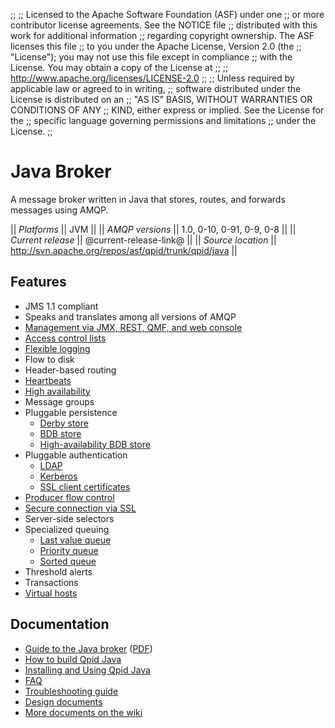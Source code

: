 ;;
;; Licensed to the Apache Software Foundation (ASF) under one
;; or more contributor license agreements.  See the NOTICE file
;; distributed with this work for additional information
;; regarding copyright ownership.  The ASF licenses this file
;; to you under the Apache License, Version 2.0 (the
;; "License"); you may not use this file except in compliance
;; with the License.  You may obtain a copy of the License at
;; 
;;   http://www.apache.org/licenses/LICENSE-2.0
;; 
;; Unless required by applicable law or agreed to in writing,
;; software distributed under the License is distributed on an
;; "AS IS" BASIS, WITHOUT WARRANTIES OR CONDITIONS OF ANY
;; KIND, either express or implied.  See the License for the
;; specific language governing permissions and limitations
;; under the License.
;;

# Java Broker

A message broker written in Java that stores, routes, and forwards
messages using AMQP.

  || *Platforms* || JVM ||
  || *AMQP versions* || 1.0, 0-10, 0-91, 0-9, 0-8 ||
  || *Current release* || @current-release-link@ ||
  || *Source location* ||  <http://svn.apache.org/repos/asf/qpid/trunk/qpid/java> ||

## Features

 - JMS 1.1 compliant
 - Speaks and translates among all versions of AMQP
 - [Management via JMX, REST, QMF, and web console](http://qpid.apache.org/books/trunk/AMQP-Messaging-Broker-Java-Book/html/Java-Broker-Configuring-And-Managing.html)
 - [Access control lists](http://qpid.apache.org/books/@current-release@/AMQP-Messaging-Broker-Java-Book/html/Java-Broker-Security-ACLs.html)
 - [Flexible logging](https://cwiki.apache.org/qpid/configure-operational-status-logging.html)
 - Flow to disk
 - Header-based routing
 - [Heartbeats](https://cwiki.apache.org/qpid/configure-broker-and-client-heartbeating.html)
 - [High availability](http://qpid.apache.org/books/@current-release@/AMQP-Messaging-Broker-Java-Book/html/Java-Broker-High-Availability.html)
 - Message groups
 - Pluggable persistence
   - [Derby store](http://qpid.apache.org/books/@current-release@/AMQP-Messaging-Broker-Java-Book/html/Java-Broker-Stores-Derby-Store.html)
   - [BDB store](http://qpid.apache.org/books/@current-release@/AMQP-Messaging-Broker-Java-Book/html/Java-Broker-Stores-BDB-Store.html)
   - [High-availability BDB store](http://qpid.apache.org/books/@current-release@/AMQP-Messaging-Broker-Java-Book/html/Java-Broker-Stores-HA-BDB-Store.html)
 - Pluggable authentication
   - [LDAP](http://qpid.apache.org/books/@current-release@/AMQP-Messaging-Broker-Java-Book/html/Java-Broker-Security-Authentication-Providers.html#LDAPAuthManager)
   - [Kerberos](http://qpid.apache.org/books/@current-release@/AMQP-Messaging-Broker-Java-Book/html/Java-Broker-Security-Authentication-Providers.html#id2497060)
   - [SSL client certificates](http://qpid.apache.org/books/@current-release@/AMQP-Messaging-Broker-Java-Book/html/Java-Broker-Security-Authentication-Providers.html#ExternalAuthManager)
 - [Producer flow control](http://qpid.apache.org/books/@current-release@/AMQP-Messaging-Broker-Java-Book/html/Java-Broker-Runtime-Disk-Space-Management.html#Qpid-Producer-Flow-Control)
 - [Secure connection via SSL](http://qpid.apache.org/books/@current-release@/AMQP-Messaging-Broker-Java-Book/html/Java-Broker-Security-SSL.html)
 - Server-side selectors
 - Specialized queuing
   - [Last value queue](http://qpid.apache.org/books/@current-release@/AMQP-Messaging-Broker-Java-Book/html/Java-Broker-Queues-OtherTypes.html#Java-Broker-Queues-OtherTypes-LVQ)
   - [Priority queue](http://qpid.apache.org/books/@current-release@/AMQP-Messaging-Broker-Java-Book/html/Java-Broker-Queues-OtherTypes.html#Java-Broker-Queues-OtherTypes-Priority)
   - [Sorted queue](http://qpid.apache.org/books/@current-release@/AMQP-Messaging-Broker-Java-Book/html/Java-Broker-Queues-OtherTypes.html#Java-Broker-Queues-OtherTypes-Sorted)
 - Threshold alerts
 - Transactions
 - [Virtual hosts](https://cwiki.apache.org/qpid/configure-the-virtual-hosts-via-virtualhostsxml.html)

## Documentation

 - [Guide to the Java broker](http://qpid.apache.org/books/@current-release@/AMQP-Messaging-Broker-Java-Book/html/index.html) ([PDF](http://qpid.apache.org/books/@current-release@/AMQP-Messaging-Broker-Java-Book/pdf/AMQP-Messaging-Broker-Java-Book.pdf))
 - [How to build Qpid Java](https://cwiki.apache.org/qpid/qpid-java-build-how-to.html)
 - [Installing and Using Qpid Java](https://cwiki.apache.org/qpid/getting-started-guide.html)
 - [FAQ](https://cwiki.apache.org/qpid/qpid-java-faq.html)
 - [Troubleshooting guide](https://cwiki.apache.org/qpid/qpid-troubleshooting-guide.html)
 - [Design documents](https://cwiki.apache.org/qpid/java-broker-design.html)
 - [More documents on the wiki](https://cwiki.apache.org/qpid/qpid-java-documentation.html)

